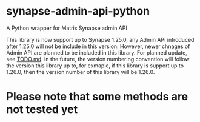 # synapse-admin-api-python
A Python wrapper for Matrix Synapse admin API

This library is now support up to Synapse 1.25.0, any Admin API introduced after 1.25.0 will not be include in this version. However, newer chnages of Admin API are planned to be included in this library. For planned update, see [TODO.md](TODO.md). In the future, the version numbering convention will follow the version this library up to, for exmaple, if this library is support up to 1.26.0, then the version number of this library will be 1.26.0.
# Please note that some methods are not tested yet
